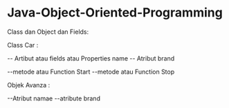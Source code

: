 ﻿# Java-Object-Oriented-Programming

Class dan Object dan Fields:

Class Car :

-- Artibut atau fields atau Properties name
-- Atribut brand


--metode atau Function Start
--metode atau Function Stop

Objek Avanza :

--Atribut namae
--atribute brand

